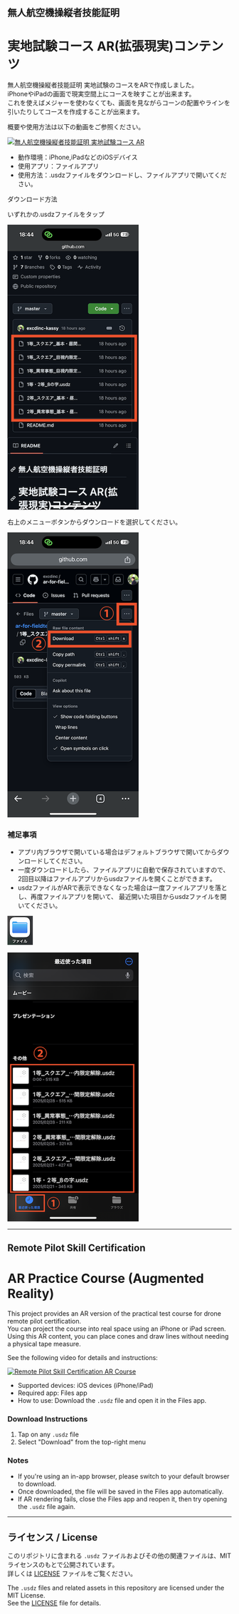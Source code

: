 ## 無人航空機操縦者技能証明 
# 実地試験コース AR(拡張現実)コンテンツ
 
無人航空機操縦者技能証明 実地試験のコースをARで作成しました。  
iPhoneやiPadの画面で現実空間上にコースを映すことが出来ます。  
これを使えばメジャーを使わなくても、画面を見ながらコーンの配置やラインを引いたりしてコースを作成することが出来ます。  
 
概要や使用方法は以下の動画をご参照ください。  


[![無人航空機操縦者技能証明 実地試験コース AR](http://img.youtube.com/vi/w9anxjQpvg0/0.jpg)](https://youtu.be/w9anxjQpvg0)

- 動作環境：iPhone,iPadなどのiOSデバイス
- 使用アプリ：ファイルアプリ
- 使用方法：.usdzファイルをダウンロードし、ファイルアプリで開いてください。

ダウンロード方法

いずれかの.usdzファイルをタップ

![いずれかの.usdzファイルをタップ](images/ar_1.png)

右上のメニューボタンからダウンロードを選択してください。

![右上のメニューボタンからダウンロードを選択してください](images/ar_2.png)

### 補足事項
- アプリ内ブラウザで開いている場合はデフォルトブラウザで開いてからダウンロードしてください。
- 一度ダウンロードしたら、ファイルアプリに自動で保存されていますので、2回目以降はファイルアプリからusdzファイルを開くことができます。
- usdzファイルがARで表示できなくなった場合は一度ファイルアプリを落とし、再度ファイルアプリを開いて、
最近開いた項目からusdzファイルを開いてください。

![一度ファイルアプリを落とし、再度ファイルアプリを開いてください](images/ar_3.png)

![最近開いた項目からusdzファイルを開いてください](images/ar_4.png)

---

## Remote Pilot Skill Certification  
# AR Practice Course (Augmented Reality)

This project provides an AR version of the practical test course for drone remote pilot certification.  
You can project the course into real space using an iPhone or iPad screen.  
Using this AR content, you can place cones and draw lines without needing a physical tape measure.

See the following video for details and instructions:

[![Remote Pilot Skill Certification AR Course](http://img.youtube.com/vi/w9anxjQpvg0/0.jpg)](https://youtu.be/w9anxjQpvg0)

- Supported devices: iOS devices (iPhone/iPad)  
- Required app: Files app  
- How to use: Download the `.usdz` file and open it in the Files app.

### Download Instructions

1. Tap on any `.usdz` file  
2. Select "Download" from the top-right menu

### Notes

- If you're using an in-app browser, please switch to your default browser to download.  
- Once downloaded, the file will be saved in the Files app automatically.  
- If AR rendering fails, close the Files app and reopen it, then try opening the `.usdz` file again.

---

## ライセンス / License

このリポジトリに含まれる `.usdz` ファイルおよびその他の関連ファイルは、MITライセンスのもとで公開されています。  
詳しくは [LICENSE](./LICENSE) ファイルをご覧ください。

The `.usdz` files and related assets in this repository are licensed under the MIT License.  
See the [LICENSE](./LICENSE) file for details.




